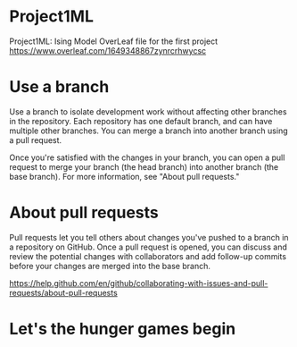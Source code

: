# Project1ML
Project1ML: Ising Model 
OverLeaf file for the first project
https://www.overleaf.com/1649348867zynrcrhwycsc

# Use a branch
Use a branch to isolate development work without affecting other branches in the repository. 
Each repository has one default branch, and can have multiple other branches. You can merge a 
branch into another branch using a pull request.

Once you're satisfied with the changes in your branch, you can open a pull request to merge 
your branch (the head branch) into another branch (the base branch). For more information, see 
"About pull requests."

# About pull requests
Pull requests let you tell others about changes you've pushed to a branch in a repository on GitHub.
Once a pull request is opened, you can discuss and review the potential changes with collaborators
and add follow-up commits before your changes are merged into the base branch.

https://help.github.com/en/github/collaborating-with-issues-and-pull-requests/about-pull-requests

# Let's the hunger games begin
